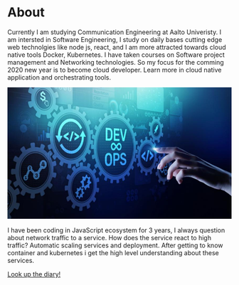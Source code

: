 # About

Currently I am studying Communication Engineering at Aalto Univeristy. I am intersted in Software Engineering, I study on daily bases cutting edge web technolgies like node js, react, and I am more attracted towards cloud native tools Docker, Kubernetes. I have taken courses on Software project management and Networking technologies. So my focus for the comming 2020 new year is to become cloud developer. Learn more in cloud native application and orchestrating tools.

![DevOps](./devops.jpg "Dev Ops")

I have been coding in JavaScript ecosystem for 3 years, I always question about network traffic to a service. How does the service react to high traffic? Automatic scaling services and deployment. After getting to know container and kubernetes i get the high level understanding about these services.

[Look up the diary!](./diary-016.md)
